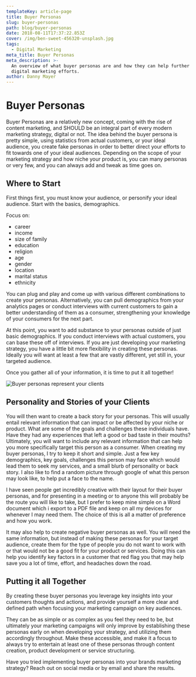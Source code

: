 ```yaml
---
templateKey: article-page
title: Buyer Personas
slug: buyer-personas
path: blog/buyer-personas
date: 2018-08-11T17:37:22.853Z
cover: /img/ben-sweet-456320-unsplash.jpg
tags:
  - Digital Marketing
meta_title: Buyer Personas
meta_description: >-
  An overview of what buyer personas are and how they can help further your
  digital marketing efforts.
author: Danny Mayer
---
```

# Buyer Personas

Buyer Personas are a relatively new concept, coming with the rise of content marketing, and SHOULD be an integral part of every modern marketing strategy, digital or not. The idea behind the buyer persona is pretty simple, using statistics from actual customers, or your ideal audience, you create fake personas in order to better direct your efforts to fit towards one of your ideal audiences. Depending on the scope of your marketing strategy and how niche your product is, you can many personas or very few, and you can always add and tweak as time goes on.



## Where to Start

First things first, you must know your audience, or personify your ideal audience. Start with the basics, demographics.

Focus on:

* career
* income
* size of family
* education
* religion
* age
* gender
* location
* marital status
* ethnicity

You can plug and play and come up with various different combinations to create your personas. Alternatively, you can pull demographics from your analytics pages or conduct interviews with current customers to gain a better understanding of them as a consumer, strengthening your knowledge of your consumers for the next part.

At this point, you want to add substance to your personas outside of just basic demographics. If you conduct interviews with actual customers, you can base these off of interviews. If you are just developing your marketing strategy, you have a little bit more flexibility in creating these personas. Ideally you will want at least a few that are vastly different, yet still in, your targeted audience.

Once you gather all of your information, it is time to put it all together!

![Buyer personas represent your clients](/img/ben-sweet-456320-unsplash.jpg)

## Personality and Stories of your Clients

You will then want to create a back story for your personas. This will usually entail relevant information that can impact or be affected by your niche or product. What are some of the goals and challenges these individuals have. Have they had any experiences that left a good or bad taste in their mouths? Ultimately, you will want to include any relevant information that can help you more specifically target this person as a consumer. When creating my buyer personas, I try to keep it short and simple. Just a few key demographics, key goals, challenges this person may face which would lead them to seek my services, and a small blurb of personality or back story. I also like to find a random picture through google of what this person may look like, to help put a face to the name.

I have seen people get incredibly creative with their layout for their buyer personas, and for presenting in a meeting or to anyone this will probably be the route you will like to take, but I prefer to keep mine simple on a Word document which i export to a PDF file and keep on all my devices for whenever I may need them. The choice of this is all a matter of preference and how you work.

It may also help to create negative buyer personas as well. You will need the same information, but instead of making these personas for your target audience, create them for the type of people you do not want to work with or that would not be a good fit for your product or services. Doing this can help you identify key factors in a customer that red flag you that may help save you a lot of time, effort, and headaches down the road.

## Putting it all Together

By creating these buyer personas you leverage key insights into your customers thoughts and actions, and provide yourself a more clear and defined path when focusing your marketing campaign on key audiences.

They can be as simple or as complex as you feel they need to be, but ultimately your marketing campaigns will only improve by establishing these personas early on when developing your strategy, and utilizing them accordingly throughout. Make these accessible, and make it a focus to always try to entertain at least one of these personas through content creation, product development or service structuring.

Have you tried implementing buyer personas into your brands marketing strategy? Reach out on social media or by email and share the results.
